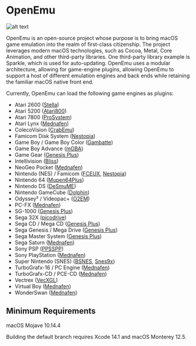 OpenEmu
=======

![alt text](http://openemu.org/img/intro-md.png "OpenEmu Screenshot")

OpenEmu is an open-source project whose purpose is to bring macOS game emulation into the realm of first-class citizenship. The project leverages modern macOS technologies, such as Cocoa, Metal, Core Animation, and other third-party libraries. One third-party library example is Sparkle, which is used for auto-updating. OpenEmu uses a modular architecture, allowing for game-engine plugins, allowing OpenEmu to support a host of different emulation engines and back ends while retaining the familiar macOS native front end.

Currently, OpenEmu can load the following game engines as plugins:

* Atari 2600 ([Stella](https://stella-emu.github.io))
* Atari 5200 ([Atari800](https://atari800.github.io))
* Atari 7800 ([ProSystem](https://gitlab.com/jgemu/prosystem))
* Atari Lynx ([Mednafen](https://mednafen.github.io))
* ColecoVision ([CrabEmu](http://crabemu.sourceforge.net))
* Famicom Disk System ([Nestopia](https://gitlab.com/jgemu/nestopia))
* Game Boy / Game Boy Color ([Gambatte](https://github.com/sinamas/gambatte))
* Game Boy Advance ([mGBA](https://mgba.io))
* Game Gear ([Genesis Plus](https://github.com/ekeeke/Genesis-Plus-GX))
* Intellivision ([Bliss](https://github.com/jeremiah-sypult/BlissEmu))
* NeoGeo Pocket ([Mednafen](https://mednafen.github.io))
* Nintendo (NES) / Famicom ([FCEUX](https://github.com/TASEmulators/fceux), [Nestopia](https://gitlab.com/jgemu/nestopia))
* Nintendo 64 ([Mupen64Plus](http://www.mupen64plus.org))
* Nintendo DS ([DeSmuME](http://desmume.org))
* Nintendo GameCube ([Dolphin](https://dolphin-emu.org))
* Odyssey² / Videopac+ ([O2EM](https://sourceforge.net/projects/o2em/))
* PC-FX ([Mednafen](https://mednafen.github.io))
* SG-1000 ([Genesis Plus](https://github.com/ekeeke/Genesis-Plus-GX))
* Sega 32X ([picodrive](https://github.com/notaz/picodrive))
* Sega CD / Mega CD ([Genesis Plus](https://github.com/ekeeke/Genesis-Plus-GX))
* Sega Genesis / Mega Drive ([Genesis Plus](https://github.com/ekeeke/Genesis-Plus-GX))
* Sega Master System ([Genesis Plus](https://github.com/ekeeke/Genesis-Plus-GX))
* Sega Saturn ([Mednafen](https://mednafen.github.io))
* Sony PSP ([PPSSPP](https://github.com/hrydgard/ppsspp))
* Sony PlayStation ([Mednafen](https://mednafen.github.io))
* Super Nintendo (SNES) ([BSNES](https://github.com/bsnes-emu/bsnes), [Snes9x](https://github.com/snes9xgit/snes9x))
* TurboGrafx-16 / PC Engine ([Mednafen](https://mednafen.github.io))
* TurboGrafx-CD / PCE-CD ([Mednafen](https://mednafen.github.io))
* Vectrex ([VecXGL](https://github.com/james7780/VecXGL))
* Virtual Boy ([Mednafen](https://mednafen.github.io))
* WonderSwan ([Mednafen](https://mednafen.github.io))

Minimum Requirements
--------------------

macOS Mojave 10.14.4

Building the default branch requires Xcode 14.1 and macOS Monterey 12.5.
